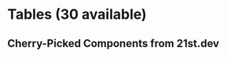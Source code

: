 # Tables (30 available)

## Cherry-Picked Components from 21st.dev

<!-- Add your selected table components here -->

